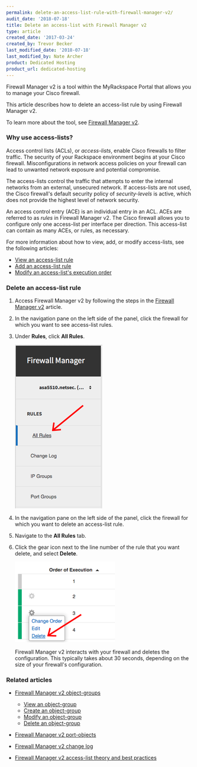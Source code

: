 ```yaml
---
permalink: delete-an-access-list-rule-with-firewall-manager-v2/
audit_date: '2018-07-18'
title: Delete an access-list with Firewall Manager v2
type: article
created_date: '2017-03-24'
created_by: Trevor Becker
last_modified_date: '2018-07-18'
last_modified_by: Nate Archer
product: Dedicated Hosting
product_url: dedicated-hosting
---
```


Firewall Manager v2 is a tool within the MyRackspace Portal that allows you to manage your Cisco firewall.

This article describes how to delete an access-list rule by using Firewall Manager v2.

To learn more about the tool, see [Firewall Manager v2](/support/how-to/firewall-manager-v2).

### Why use access-lists?

Access control lists (ACLs), or *access-lists*, enable Cisco firewalls to filter traffic. The security of your Rackspace environment begins at your Cisco firewall. Misconfigurations in network access policies on your firewall can lead to unwanted network exposure and potential compromise.

The access-lists control the traffic that attempts to enter the internal networks from an external, unsecured network. If access-lists are not used, the Cisco firewall's default security policy of _security-levels_ is active, which does not provide the highest level of network security.

An access control entry (ACE) is an individual entry in an ACL. ACEs are referred to as _rules_ in Firewall Manager v2. The Cisco firewall allows you to configure only one access-list per interface per direction. This access-list can contain as many ACEs, or rules, as necessary.

For more information about how to view, add, or modify access-lists, see the following articles:

- [View an access-list rule](/support/how-to/view-an-access-list-rules-with-firewall-manager-v2)
- [Add an access-list rule](/support/how-to/add-an-access-list-rule-with-firewall-manager-v2)
- [Modify an access-list's execution order](/support/how-to/modify-an-access-lists-execution-order-with-firewall-manager-v2)


### Delete an access-list rule

1. Access Firewall Manager v2 by following the steps in the [Firewall Manager v2](/support/how-to/firewall-manager-v2) article.

2. In the navigation pane on the left side of the panel, click the firewall for which you want to see access-list rules.

3. Under **Rules**, click **All Rules**.

    ![](image-rules.png)

4. In the navigation pane on the left side of the panel, click the firewall for which you want to delete an access-list rule.

5. Navigate to the **All Rules** tab.

6. Click the gear icon next to the line number of the rule that you want delete, and select **Delete**.

    ![](image-delete.png)

    Firewall Manager v2 interacts with your firewall and deletes the configuration. This typically takes about 30 seconds, depending on the size of your firewall's configuration.

### Related articles

- [Firewall Manager v2 object-groups](/support/how-to/firewall-manager-v2-object-groups)

   - [View an object-group](/support/how-to/view-an-object-group-with-firewall-manager-v2)
   - [Create an object-group](/support/how-to/create-an-object-group-with-firewall-manager-v2)
   - [Modify an object-group](/support/how-to/modify-an-object-group-with-firewall-manager-v2)
   - [Delete an object-group](/support/how-to/delete-an-object-group-with-firewall-manager-v2)

- [Firewall Manager v2 port-objects](/support/how-to/firewall-manager-v2-port-groups)
- [Firewall Manager v2 change log](/support/how-to/firewall-manager-v2-change-log)
- [Firewall Manager v2 access-list theory and best practices](/support/how-to/firewall-manager-v2-access-list-theory-and-best-practices)
